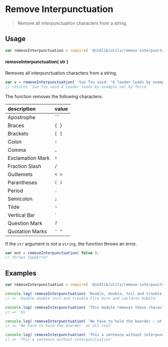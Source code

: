 # Remove Interpunctuation

> Remove all interpunctuation characters from a string.


<!-- <intro> -->

<!-- </intro> -->


<!-- <usage> -->

## Usage

``` javascript
var removeInterpunctuation = require( '@stdlib/utils/remove-interpunctuation-string' );
```

#### removeInterpunctuation( str )

Removes all interpunctuation characters from a string.


``` javascript
var v = removeInterpunctuation( 'Sun Tzu said: "A leader leads by example not by force."' );
// returns 'Sun Tzu said A leader leads by example not by force'
```

The function removes the following characters:

| description    | value   |
|:---------------|:--------|
| Apostrophe | ``` |
| Braces | `{ }` |
| Brackets | `[ ]` |
| Colon | `:` |
| Comma | `,` |
| Exclamation Mark | `!` |
| Fraction Slash | `/` |
| Guillemets | `< >` |
| Parantheses | `( )` |
| Period | `.` |
| Semicolon | `;` |
| Tilde | `~` |
| Vertical Bar | `|` |
| Question Mark | `?` |
| Quotation Marks | `' "` |


If the `str` argument is not a `string`, the function throws an error.

``` javascript
var out = removeInterpunctuation( false );
// throws TypeError
```

<!-- </usage> -->


<!-- <examples> -->

## Examples

``` javascript
var removeInterpunctuation = require( '@stdlib/utils/remove-interpunctuation-string' );

console.log( removeInterpunctuation( 'Double, double, toil and trouble; Fire burn, and cauldron bubble!' ) );
// => 'Double double toil and trouble Fire burn and cauldron bubble'

console.log( removeInterpunctuation( 'This module removes these characters: ' ) );
// => 'Hi'

console.log( removeInterpunctuation( 'We have to hold the boarder – at all cost' ) );
// => 'We have to hold the boarder  at all cost'

console.log( removeInterpunctuation( 'This a sentence without interpunctuation' ) );
// => 'This a sentence without interpunctuation'
```

<!-- </examples> -->


<!-- <links> -->

<!-- </links> -->

